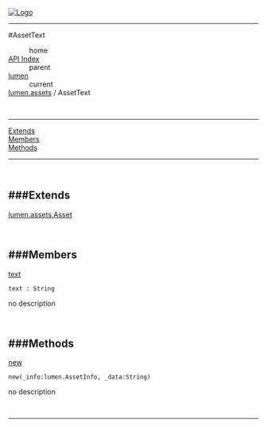 
[![Logo](../../../images/logo.png)](../../../index.html)

---

#AssetText


&emsp;&emsp;&emsp;home   
[API Index](../../../api/index.html#lumen.assets)   
&emsp;&emsp;&emsp;parent    
[lumen](../)     
&emsp;&emsp;&emsp;current    
[lumen.assets](./) / AssetText

<br/>

---


[Extends](#Extends)   
[Members](#Members)   
[Methods](#Methods)   


---

&nbsp;   

<a class="lift" name="Extends" ></a>
###Extends   
---
<a class="lift" name="lumen.assets.Asset" href="{{{rel_path}}}api/lumen/assets.Asset.html">lumen.assets.Asset</a>

&nbsp;   

<a class="lift" name="Members" ></a>
###Members   
---
<a class="lift" name="text" href="#text">text</a>



`text : String`

<span class="small_desc_flat"> no description </span>   

&nbsp;   

<a class="lift" name="Methods" ></a>
###Methods   
---
<a class="lift" name="new" href="#new">new</a>



`new(_info:lumen.AssetInfo, _data:String) `

<span class="small_desc_flat"> no description </span>   



&nbsp;
&nbsp;
&nbsp;

---  


&nbsp;   
&nbsp;   